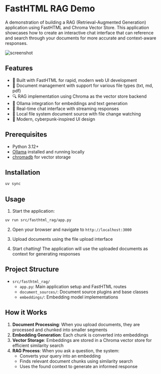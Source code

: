 # FastHTML RAG Demo

A demonstration of building a RAG (Retrieval-Augmented Generation) application using FastHTML and Chroma Vector Store. This application showcases how to create an interactive chat interface that can reference and search through your documents for more accurate and context-aware responses.

![screenshot](docs/screenshot.png)

## Features

- 🚀 Built with FastHTML for rapid, modern web UI development
- 📝 Document management with support for various file types (txt, md, pdf)
- 🔍 RAG implementation using Chroma as the vector store backend
- 🤖 Ollama integration for embeddings and text generation
- 🔄 Real-time chat interface with streaming responses
- 📁 Local file system document source with file change watching
- 🎨 Modern, cyberpunk-inspired UI design

## Prerequisites

- Python 3.12+
- [Ollama](https://ollama.ai) installed and running locally
- [chromadb](https://github.com/chroma-core/chroma) for vector storage

## Installation

```bash
uv sync
```

## Usage

1. Start the application:

```bash
uv run src/fasthtml_rag/app.py
```

2. Open your browser and navigate to `http://localhost:3000`

3. Upload documents using the file upload interface

4. Start chatting! The application will use the uploaded documents as context for generating responses

## Project Structure

- `src/fasthtml_rag/`
  - `app.py`: Main application setup and FastHTML routes
  - `document_sources/`: Document source plugins and base classes
  - `embeddings/`: Embedding model implementations

## How it Works

1. **Document Processing**: When you upload documents, they are processed and chunked into smaller segments
2. **Embedding Generation**: Each chunk is converted into embeddings
3. **Vector Storage**: Embeddings are stored in a Chroma vector store for efficient similarity search
4. **RAG Process**: When you ask a question, the system:
   - Converts your query into an embedding
   - Finds relevant document chunks using similarity search
   - Uses the found context to generate an informed response
